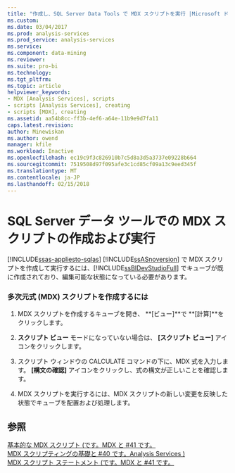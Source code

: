 ```yaml
---
title: "作成し、SQL Server Data Tools で MDX スクリプトを実行 |Microsoft ドキュメント"
ms.custom: 
ms.date: 03/04/2017
ms.prod: analysis-services
ms.prod_service: analysis-services
ms.service: 
ms.component: data-mining
ms.reviewer: 
ms.suite: pro-bi
ms.technology: 
ms.tgt_pltfrm: 
ms.topic: article
helpviewer_keywords:
- MDX [Analysis Services], scripts
- scripts [Analysis Services], creating
- scripts [MDX], creating
ms.assetid: aa54b8cc-ff3b-4ef6-a64e-11b9e9d7fa11
caps.latest.revision: 
author: Minewiskan
ms.author: owend
manager: kfile
ms.workload: Inactive
ms.openlocfilehash: ec19c9f3c826910b7c5d8a3d5a3737e09228b664
ms.sourcegitcommit: 7519508d97f095afe3c1cd85cf09a13c9eed345f
ms.translationtype: MT
ms.contentlocale: ja-JP
ms.lasthandoff: 02/15/2018
---
```

# <a name="create-and-run-an-mdx-script-in-sql-server-data-tools"></a>SQL Server データ ツールでの MDX スクリプトの作成および実行
[!INCLUDE[ssas-appliesto-sqlas](../../includes/ssas-appliesto-sqlas.md)]
[!INCLUDE[ssASnoversion](../../includes/ssasnoversion-md.md)] で MDX スクリプトを作成して実行するには、[!INCLUDE[ssBIDevStudioFull](../../includes/ssbidevstudiofull-md.md)] でキューブが既に作成されており、編集可能な状態になっている必要があります。  
  
### <a name="to-create-a-multidimensional-expressions-mdx-script"></a>多次元式 (MDX) スクリプトを作成するには  
  
1.  MDX スクリプトを作成するキューブを開き、 **[ビュー]**で **[計算]**をクリックします。  
  
2.  **スクリプト ビュー** モードになっていない場合は、 **[スクリプト ビュー]** アイコンをクリックします。  
  
3.  スクリプト ウィンドウの CALCULATE コマンドの下に、MDX 式を入力します。 **[構文の確認]** アイコンをクリックし、式の構文が正しいことを確認します。  
  
4.  MDX スクリプトを実行するには、MDX スクリプトの新しい変更を反映した状態でキューブを配置および処理します。  
  
## <a name="see-also"></a>参照  
 [基本的な MDX スクリプト &#40;です。MDX と #41 です。](../../analysis-services/multidimensional-models/mdx/the-basic-mdx-script-mdx.md)   
 [MDX スクリプティングの基礎と #40 です。Analysis Services &#41;](../../analysis-services/multidimensional-models/mdx/mdx-scripting-fundamentals-analysis-services.md)   
 [MDX スクリプト ステートメント &#40;です。MDX と #41 です。](../../mdx/mdx-scripting-statements-mdx.md)  
  
  

